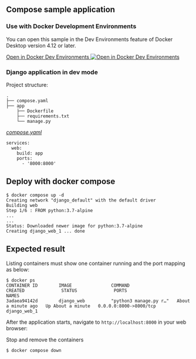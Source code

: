 ## Compose sample application

### Use with Docker Development Environments

You can open this sample in the Dev Environments feature of Docker Desktop version 4.12 or later.

[Open in Docker Dev Environments <img src="../open_in_new.svg" alt="Open in Docker Dev Environments" align="top"/>](https://open.docker.com/dashboard/dev-envs?url=https://github.com/grayv8d8/awesome-compose/tree/master/django)

### Django application in dev mode

Project structure:
```
.
├── compose.yaml
├── app
    ├── Dockerfile
    ├── requirements.txt
    └── manage.py

```

[_compose.yaml_](compose.yaml)
```
services: 
  web: 
    build: app 
    ports: 
      - '8000:8000'
```

## Deploy with docker compose

```
$ docker compose up -d
Creating network "django_default" with the default driver
Building web
Step 1/6 : FROM python:3.7-alpine
...
...
Status: Downloaded newer image for python:3.7-alpine
Creating django_web_1 ... done

```

## Expected result

Listing containers must show one container running and the port mapping as below:
```
$ docker ps
CONTAINER ID        IMAGE               COMMAND                  CREATED              STATUS              PORTS                    NAMES
3adaea94142d        django_web          "python3 manage.py r…"   About a minute ago   Up About a minute   0.0.0.0:8000->8000/tcp   django_web_1
```

After the application starts, navigate to `http://localhost:8000` in your web browser:

Stop and remove the containers
```
$ docker compose down
```
